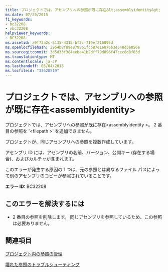 ```yaml
---
title: プロジェクトでは、アセンブリへの参照が既に存在&lt;assemblyidentity&gt;
ms.date: 07/20/2015
f1_keywords:
- bc32208
- vbc32208
helpviewer_keywords:
- BC32208
ms.assetid: a9f73a2c-5135-4315-bf2c-710ef216095d
ms.openlocfilehash: 2954b8f89e879861fcb87e1e876b3e548d3e856e
ms.sourcegitcommit: 3d5d33f384eeba41b2dff79d096f47ccc8d8f03d
ms.translationtype: MT
ms.contentlocale: ja-JP
ms.lasthandoff: 05/04/2018
ms.locfileid: "33628519"
---
```

# <a name="project-already-has-a-reference-to-assembly-ltassemblyidentitygt"></a>プロジェクトでは、アセンブリへの参照が既に存在&lt;assemblyidentity&gt;
プロジェクトでは、アセンブリへの参照が既に存在\<assemblyidentity >。 2 番目の参照を '\<filepath >' を追加できません。  
  
 プロジェクトが、同じアセンブリへの参照を複数作成しています。  
  
 アセンブリ ID には、アセンブリの名前、バージョン、公開キー (存在する場合)、およびカルチャが含まれます。  
  
 このエラーが発生する原因の 1 つは、元の参照とは異なるファイル パスによって別のアセンブリのコピーが参照されていることです。  
  
 **エラー ID:** BC32208  
  
## <a name="to-correct-this-error"></a>このエラーを解決するには  
  
-   2 番目の参照を削除します。 同じアセンブリを参照しているため、この参照は必要ありません。  
  
## <a name="see-also"></a>関連項目  
 [プロジェクト内の参照の管理](/visualstudio/ide/managing-references-in-a-project)  
   
 [壊れた参照のトラブルシューティング](/visualstudio/ide/troubleshooting-broken-references)
